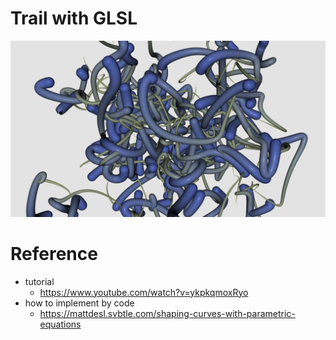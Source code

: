 # Trail with GLSL
![](./art/art.jpg)

# Reference
- tutorial
    - https://www.youtube.com/watch?v=ykpkqmoxRyo
- how to implement by code
    - https://mattdesl.svbtle.com/shaping-curves-with-parametric-equations